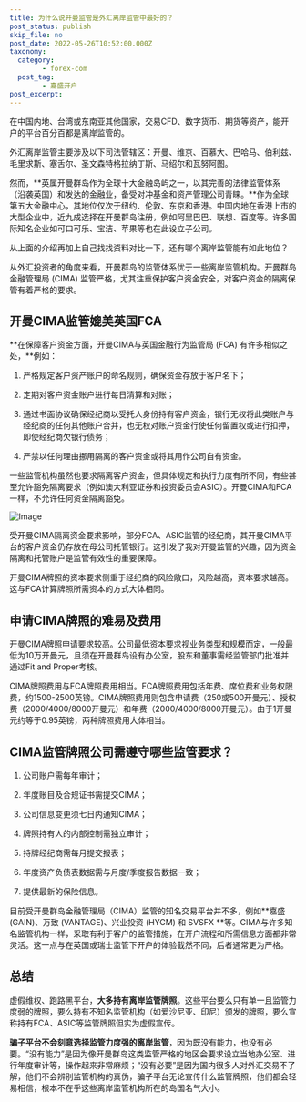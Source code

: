 ```yaml
---
title: 为什么说开曼监管是外汇离岸监管中最好的？
post_status: publish
skip_file: no
post_date: 2022-05-26T10:52:00.000Z
taxonomy:
  category:
        - forex-com
  post_tag:
        - 嘉盛开户
post_excerpt: 
---
```

在中国内地、台湾或东南亚其他国家，交易CFD、数字货币、期货等资产，能开户的平台百分百都是离岸监管的。

外汇离岸监管主要涉及以下司法管辖区：开曼、维京、百慕大、巴哈马、伯利兹、毛里求斯、塞舌尔、圣文森特格拉纳丁斯、马绍尔和瓦努阿图。

然而，**英属开曼群岛作为全球十大金融岛屿之一，以其完善的法律监管体系（沿袭英国）和发达的金融业，备受对冲基金和资产管理公司青睐。**作为全球第五大金融中心，其地位仅次于纽约、伦敦、东京和香港。中国内地在香港上市的大型企业中，近九成选择在开曼群岛注册，例如阿里巴巴、联想、百度等。许多国际知名企业如可口可乐、宝洁、苹果等也在此设立子公司。

从上面的介绍再加上自己找找资料对比一下，还有哪个离岸监管能有如此地位？

从外汇投资者的角度来看，开曼群岛的监管体系优于一些离岸监管机构。开曼群岛金融管理局 (CIMA) 监管严格，尤其注重保护客户资金安全，对客户资金的隔离保管有着严格的要求。

## 开曼CIMA监管媲美英国FCA

**在保障客户资金方面，开曼CIMA与英国金融行为监管局 (FCA) 有许多相似之处，**例如：

1. 严格规定客户资产账户的命名规则，确保资金存放于客户名下；

1. 定期对客户资金账户进行每日清算和对账；

1. 通过书面协议确保经纪商以受托人身份持有客户资金，银行无权将此类账户与经纪商的任何其他账户合并，也无权对账户资金行使任何留置权或进行扣押，即使经纪商欠银行债务；

1. 严禁以任何理由挪用隔离的客户资金或将其用作公司自有资金。

一些监管机构虽然也要求隔离客户资金，但具体规定和执行力度有所不同，有些甚至允许豁免隔离要求（例如澳大利亚证券和投资委员会ASIC）。开曼CIMA和FCA一样，不允许任何资金隔离豁免。

![Image](https://prod-files-secure.s3.us-west-2.amazonaws.com/39ed1227-6d7d-4570-be36-9ccd4a2c4241/bd849744-3fcb-4a37-8312-357962c8f065/image.png?X-Amz-Algorithm=AWS4-HMAC-SHA256&X-Amz-Content-Sha256=UNSIGNED-PAYLOAD&X-Amz-Credential=ASIAZI2LB466R2AVYJOW%2F20250908%2Fus-west-2%2Fs3%2Faws4_request&X-Amz-Date=20250908T041409Z&X-Amz-Expires=3600&X-Amz-Security-Token=IQoJb3JpZ2luX2VjEEgaCXVzLXdlc3QtMiJHMEUCICrIXfHSPdtPfXbkq%2FdzLHhJMCII%2BY0M7a%2BEokDy4T3ZAiEAqF5bi8gdbtTZAAJ1aIgDB3VyIeTv3Bo%2Fqq2lFUn0Tq4qiAQIsf%2F%2F%2F%2F%2F%2F%2F%2F%2F%2FARAAGgw2Mzc0MjMxODM4MDUiDMsTpyolo83IMFEoPyrcA8rFS4Z27RuqdB4KxdKCiu%2Bg2E97k9whn72ReYrbJGCWLsBuU5t5YoQl6cgiulsJxEiOt4cKGqPzxzvlbAiHEhcGrHhOeeBMTt9GmFFVK4L81%2Be6v4dnvyY%2F4yXNekYAhJ%2BJ5S0Iw7siChZv8L6mUnaKRbM5HyNo7pWjus2Bdvq1%2B4BidGa4%2FFlxrs3t0BY7J9Dh2d24E8touKKQh8eTSq86VqEaeOV1FphM8FseXFpqNjJckUnYXQEM5tIorW7eJnDJ6gF25KQhSYY2HZGsWo1lKgr%2FiOwPe%2Fba7BTHa0a%2BNDNC9g%2FqVIhHaOVr8t5H06auO9z40aN1SPwce1Avoa10DH0rEQLvBmrLMTrshjbpgXD%2F1e%2FnZOgV2LEQqQW1CKSRxb0XOge91mCp32WfqO7hMFCjs623LiAT4r%2BLlj%2BoPuq3aTDCk5cGoC25jYqHHMRhc%2BZfLCfLqvEpIe8X1dqQc%2BQScmTECK4sRpwD%2BFRgLM6lWvDSZfXFNPL4sDg2Dcp5M0wxqOVoomfFkN9nQPQgi05SQ1yzXB%2BROM0Xra38PmJasjQprU%2BWUfi8ibemHEu7PQ8psoV%2BsG%2B4MZ78%2BfkedJ6THNRKtx7w0Q2rk8t3Cd9UfL8Q6OjFueP5MJO8%2BMUGOqUB6ZFCcgd5k5PLd3e%2FOvC7fRUmRYgF0LXWsPNHLZKykIviTh%2B3LH30si%2F1Qe4QYgUIH5IqMQ4c1EeIlknUBQtQdeuV7nDc7YH8%2FPWTYDUiM7s%2FuIlZ7r4mYwSXONi3nytQUA0cM3FYK%2FDSNy%2FuJ6HGqT3EVz6uMDsBSGSghZeGHA3d09hEJ1ZrgKBdRHi7dLP7FA5QlcKm3pHpbliFv98Vcf0dFVwV&X-Amz-Signature=ea3470e497150a9c812a7d833a7c968c726b141171fc3ddccbcb1dc0995f0a0c&X-Amz-SignedHeaders=host&x-amz-checksum-mode=ENABLED&x-id=GetObject)

受开曼CIMA隔离资金要求影响，部分FCA、ASIC监管的经纪商，其开曼CIMA平台的客户资金仍存放在母公司托管银行。这引发了我对开曼监管的兴趣，因为资金隔离和托管账户是监管有效性的重要保障。

开曼CIMA牌照的资本要求侧重于经纪商的风险敞口，风险越高，资本要求越高。这与FCA计算牌照所需资本的方式大体相同。

## **申请CIMA牌照的难易及费用**

开曼CIMA牌照申请要求较高。公司最低资本要求视业务类型和规模而定，一般最低为10万开曼元，且须在开曼群岛设有办公室，股东和董事需经监管部门批准并通过Fit and Proper考核。

CIMA牌照费用与FCA牌照费用相当。FCA牌照费用包括年费、席位费和业务权限费，约1500-2500英镑。CIMA牌照费用则包含申请费（250或500开曼元）、授权费（2000/4000/8000开曼元）和年费（2000/4000/8000开曼元）。由于1开曼元约等于0.95英镑，两种牌照费用大体相当。

## CIMA监管牌照公司需遵守哪些监管要求？

1. 公司账户需每年审计；

1. 年度账目及合规证书需提交CIMA；

1. 公司信息变更须七日内通知CIMA；

1. 牌照持有人的内部控制需独立审计；

1. 持牌经纪商需每月提交报表；

1. 年度资产负债表数据需与月度/季度报告数据一致；

1. 提供最新的保险信息。

目前受开曼群岛金融管理局（CIMA）监管的知名交易平台并不多，例如**嘉盛 (GAIN)、万致 (VANTAGE)、兴业投资 (HYCM) 和 SVSFX **等。CIMA与许多知名监管机构一样，采取有利于客户的监管措施，在开户流程和所需信息方面都非常灵活。这一点与在英国或瑞士监管下开户的体验截然不同，后者通常更为严格。

## 总结

虚假维权、跑路黑平台，**大多持有离岸监管牌照**。这些平台要么只有单一且监管力度弱的牌照，要么持有不知名监管机构（如爱沙尼亚、印尼）颁发的牌照，要么宣称持有FCA、ASIC等监管牌照但实为虚假宣传。

**骗子平台不会刻意选择监管力度强的离岸监管**，因为既没有能力，也没有必要。“没有能力”是因为像开曼群岛这类监管严格的地区会要求设立当地办公室、进行年度审计等，操作起来非常麻烦；“没有必要”是因为国内很多人对外汇交易不了解，他们不会辨别监管机构的真伪，骗子平台无论宣传什么监管牌照，他们都会轻易相信，根本不在乎这些离岸监管机构所在的岛国名气大小。